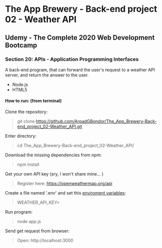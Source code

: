 # The App Brewery - Back-end project 02 - Weather API

## Udemy - The Complete 2020 Web Development Bootcamp
### Section 20: APIs - Application Programming Interfaces
A back-end program, that can forward the user's request to a weather API server, and return the answer to the user.
 - Node.js
 - HTML5

#### How to run: (from terminal)
 Clone the repository: 
 > git clone https://github.com/ArpadGBondor/The_App_Brewery-Back-end_project_02-Weather_API.git
 
 Enter directory:
 > cd The_App_Brewery-Back-end_project_02-Weather_API/
 
 Download the missing dependencies from npm: 
 > npm install
 
 Get your own API key (sry, I won't share mine... )
 > Register here: https://openweathermap.org/api

 Create a file named '.env' and set this [enviroment variables](https://www.npmjs.com/package/dotenv):
 > WEATHER_API_KEY=

 Run program: 
 > node app.js
 
 Send get request from browser:
 > Open: http://localhost:3000
